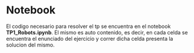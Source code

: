 # Notebook

El codigo necesario para resolver el tp se encuentra en el notebook **TP1_Robots.ipynb**. 
El mismo es auto contenido, es decir, en cada celda se encuentra el enunciado del ejercicio y correr dicha celda presenta la solucion del mismo.
